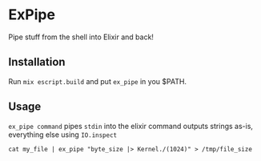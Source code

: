 # ExPipe

Pipe stuff from the shell into Elixir and back!

## Installation

Run `mix escript.build` and put `ex_pipe` in you $PATH.

## Usage

`ex_pipe command`
pipes `stdin` into the elixir command
outputs strings as-is, everything else using `IO.inspect`

```
cat my_file | ex_pipe "byte_size |> Kernel./(1024)" > /tmp/file_size
```
